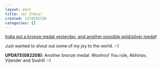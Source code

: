 ```yaml
---
layout: post
title: \m/ India!
created: 1219292336
categories: []
---
```

[India got a bronze medal yesterday, and another possible gold/silver medal](http://www.indianexpress.com/story/351458.html)!

Just wanted to shout out some of my joy to the world. :-)

<b>UPDATE(082208)</b>: Another bronze medal. Woohoo! You rule, Abhinav, Vijender and Sushil! :-)
